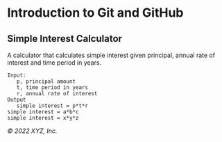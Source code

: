 # Introduction to Git and GitHub

## Simple Interest Calculator

A calculator that calculates simple interest given principal, annual rate of interest and time period in years.

```
Input:
   p, principal amount
   t, time period in years
   r, annual rate of interest
Output
   simple interest = p*t*r
simple interest = a*b*c
simple interest = x*y*z
```

_© 2022 XYZ, Inc._
